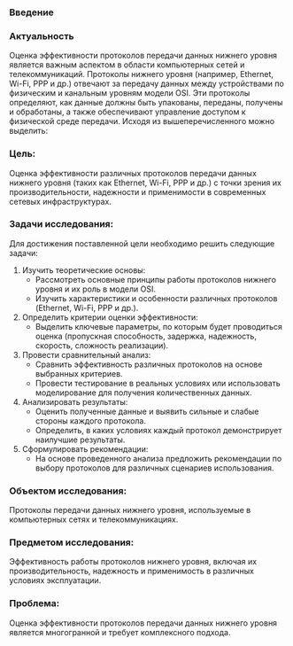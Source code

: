 ### Введение
### Актуальность
Оценка эффективности протоколов передачи данных нижнего уровня является важным аспектом в области компьютерных сетей и телекоммуникаций. Протоколы нижнего уровня (например, Ethernet, Wi-Fi, PPP и др.) отвечают за передачу данных между устройствами по физическим и канальным уровням модели OSI. Эти протоколы определяют, как данные должны быть упакованы, переданы, получены и обработаны, а также обеспечивают управление доступом к физической среде передачи.
 Исходя из вышеперечисленного можно выделить:
### Цель:
Оценка эффективности различных протоколов передачи данных нижнего уровня (таких как Ethernet, Wi-Fi, PPP и др.) с точки зрения их производительности, надежности и применимости в современных сетевых инфраструктурах.
### Задачи исследования:
Для достижения поставленной цели необходимо решить следующие задачи:
1. Изучить теоретические основы: 
   - Рассмотреть основные принципы работы протоколов нижнего уровня и их роль в модели OSI.
   - Изучить характеристики и особенности различных протоколов (Ethernet, Wi-Fi, PPP и др.).
2. Определить критерии оценки эффективности:
   - Выделить ключевые параметры, по которым будет проводиться оценка (пропускная способность, задержка, надежность, скорость, сложность реализации).
3. Провести сравнительный анализ:
   - Сравнить эффективность различных протоколов на основе выбранных критериев.
   - Провести тестирование в реальных условиях или использовать моделирование для получения количественных данных.
4. Анализировать результаты:
   - Оценить полученные данные и выявить сильные и слабые стороны каждого протокола.
   - Определить, в каких условиях каждый протокол демонстрирует наилучшие результаты.
5. Сформулировать рекомендации:
   - На основе проведенного анализа предложить рекомендации по выбору протоколов для различных сценариев использования.
### Объектом исследования:
Протоколы передачи данных нижнего уровня, используемые в компьютерных сетях и телекоммуникациях.
### Предметом исследования: 
Эффективность работы протоколов нижнего уровня, включая их производительность, надежность и применимость в различных условиях эксплуатации.

### Проблема: 
Оценка эффективности протоколов передачи данных нижнего уровня является многогранной и требует комплексного подхода. 
